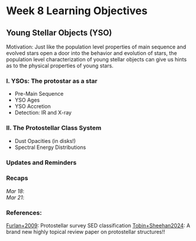 
# Week 8 Learning Objectives
## Young Stellar Objects (YSO)
Motivation: Just like the population level properties of main sequence and evolved stars open a door into the behavior and evolution of stars, the population level characterization of young stellar objects can give us hints as to the physical properties of young stars. 

### I. YSOs: The protostar as a star
  + Pre-Main Sequence
  + YSO Ages
  + YSO Accretion
  + Detection: IR and X-ray

### II. The Protostellar Class System
  + Dust Opacities (in disks!)
  + Spectral Energy Distributions
    
### Updates and Reminders

### Recaps
*Mar 18*:   
*Mar 21*:  

### References:
[Furlan+2009](https://ui.adsabs.harvard.edu/abs/2016ApJS..224....5F/abstract): Protostellar survey SED classification
[Tobin+Sheehan2024](https://arxiv.org/abs/2403.15550): A brand new highly topical review paper on protostellar structures!!
